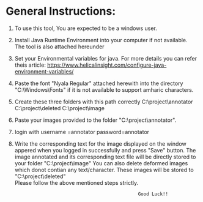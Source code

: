 # General Instructions:
1. To use this tool, You are expected to be a windows user.
2. Install Java Runtime Environment into your computer if not available. The tool is also attached hereunder
3. Set your Environmental variables for java. For more details you can refer theis article: https://www.helicalinsight.com/configure-java-environment-variables/ 
4. Paste the font "Nyala Regular" attached herewith into the directory "C:\Windows\Fonts" if it is not available to support amharic characters.
5. Create these three folders with this path correctly 
      C:\project\annotator
      C:\project\deleted
      C:\project\image
6. Paste your images provided to the folder "C:\project\annotator".
7. login with username =annotator
                   password=annotator
8. Write the corresponding text for the image displayed on the window appered when you logged in successfully and press "Save" button. 
   The image annotated and its corresponding text file will be directly stored to your folder "C:\project\image"
   You can also delete deformed images which donot contian any text/character. These images will be stored to  "C:\project\deleted"  
                                 Please follow the above mentioned steps strictly.

                                                    Good Luck!!
